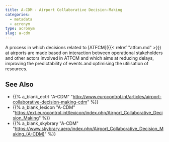 ```yaml
---
title: A-CDM - Airport Collaborative Decision-Making
categories:
  - metadata
  - acronym
type: acronym
slug: a-cdm
---
```


A process in which decisions related to [ATFCM]({{< relref "atfcm.md" >}})
at airports are made based on interaction between operational stakeholders and
other actors involved in ATFCM and which aims at reducing delays, improving the
predictability of events and optimising the utilisation of resources.

## See Also

* {{% a_blank_ectrl "A-CDM" "http://www.eurocontrol.int/articles/airport-collaborative-decision-making-cdm" %}}
* {{% a_blank_lexicon "A-CDM" "https://ext.eurocontrol.int/lexicon/index.php/Airport_Collaborative_Decision_Making" %}}
* {{% a_blank_skybrary "A-CDM" "https://www.skybrary.aero/index.php/Airport_Collaborative_Decision_Making_(A-CDM)" %}}
